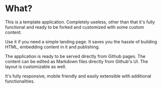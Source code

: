 # What?

This is a template application. Completely useless, other than that it's fully
functional and ready to be forked and customized with some custom content.

Use it if you need a simple landing page. It saves you the hassle of building
HTML, embedding content in it and publishing.

The application is ready to be served directly from Github pages. The content
can be edited as Markdown files directly from Github's UI. The layout is
customizable as well.

It's fully responsive, mobile friendly and easily extensible with additional
functionalities.
